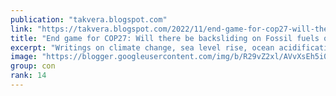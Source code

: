 ```yaml
---
publication: "takvera.blogspot.com"
link: "https://takvera.blogspot.com/2022/11/end-game-for-cop27-will-there-be.html"
title: "End game for COP27: Will there be backsliding on Fossil fuels or 1.5C target? Will a Loss and Damage finance Facility be established?"
excerpt: "Writings on climate change, sea level rise, ocean acidification, biodiversity loss, climate adaptation & protests from a Melbourne Citizen Journalist."
image: "https://blogger.googleusercontent.com/img/b/R29vZ2xl/AVvXsEh5i0QILCMnmGhYQiMT-vag9FUN7lFs8lJua9NOkoI2zXHptVgK30VOS8KZFVyGoMa-i4TabKNLvmj-yPqhQPeDXiPxn1x-3IXuxTGSzfc8tqm5jcY-RXibdGTunoedFQ6t1c33FUZQu0nMf3e4m3ou4l4UL3aEHWDabjc5HU-fLPQT1shUaR5Id-FA/w1200-h630-p-k-no-nu/2022-11-18-COP27=presidency-presser-2300.jpeg"
group: con
rank: 14
---
```

